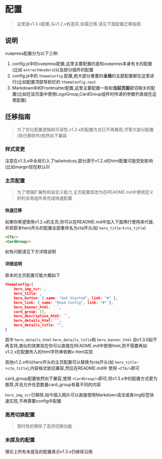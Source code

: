 # 配置

> 这里是v1.3.x配置,与v1.2.x有差异,如需迁移,请见下面配置迁移指南

## 说明

vuepress配置分为以下三种:

1. config.js中的vuepress配置,这里主要配置的是和vuepress本身有关的配置(比如 `extractHeaders`)以及部分插件的配置
2. config.js中的 `themeConfig` 配置,绝大部分重要的**全局**的主题配置都在这里进行(比如配置顶部导航栏的 `themeConfig.nav`)
3. Markdown中的Frontmatter配置,这里主要配置一些和**当前页面**密切相关的配置(比如在该页面中使用LogoGroup,CardGroup组件时传递的参数列表就在这里配置)

## 迁移指南

> 为了优化配置逻辑和可读性,v1.2.x的配置方式已不再推荐,尽管大部分配置(除已移除外)依然向下兼容

### 样式变更

注意在v1.3.x中全局引入了tailwindcss,部分源于v1.2.x的html配置可能受到影响(比如margin现在默认0)

### 主页配置

> 为了增强扩展性和自定义能力,主页配置现改为在README.md中使用定义好的全局组件来完成快速配置

#### 快速迁移

如果你希望使用v1.2.x的主页,你可以在README.md中加入下面两行使用来代替,并把原本hero开头的配置全部重命名为cta开头(如 `hero_title`->`cta_title`)

```html
<CTA/>
<CardGroup/>
```

如有问题请见下方详情说明

#### 详细说明

原本的主页配置可能大概如下

```json
themeConfig:{
    hero_img_scr: ,
    hero_title: ,
    hero_button: { name: "Get Started", link: "#" },
    hero_link: { name: "Read Config", link: "#" },
    hero_banner_html: ` `,
    card_group: [],
    hero_description_html: ``,
    hero_details_html: ``,
    hero_details_title: "",
}
```

其中 `hero_details_html` `hero_details_title`和 `hero_banner_html` 自v1.3.0起不再支持,类似的效果现在你可以直接在README.md中使用html,而不需要再如v1.2.x在配置传入的html字符串依赖v-html实现

其他v1.2.x中以hero开头的主页配置可以替换为cta开头(如 `hero_title`->`cta_title`),内容格式依旧兼容,然后在README.md中 使用 `<CTA/>`即可

card_group配置依然向下兼容,使用 `<CardGroup/>`即可,但v1.3.x中的配置方式更为推荐,并且允许任意数量card_group有着不同的内容

`hero_img_scr`已移除,如今插入图片可以直接使用Markdown语法或者img标签快速实现,不再需要config中配置

### 高亮切换配置

> 暂时性的移除了高亮切换功能

### 未提及的配置

理论上所有未提及的配置表示v1.3.x仍继续沿用
